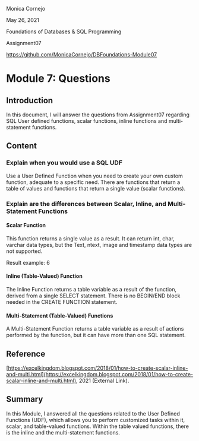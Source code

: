 Monica Cornejo

May 26, 2021

Foundations of Databases & SQL Programming

Assignment07

https://github.com/MonicaCornejo/DBFoundations-Module07 


# Module 7: Questions
## Introduction
In this document, I will answer the questions from Assignment07 regarding SQL User defined functions, scalar functions, inline functions and multi-statement functions.
## Content
### Explain when you would use a SQL UDF
Use a User Defined Function when you need to create your own custom function, adequate to a specific need. There are functions that return a table of values and functions that return a single value (scalar functions).
### Explain are the differences between Scalar, Inline, and Multi-Statement Functions
#### Scalar Function
This function returns a single value as a result. It can return int, char, varchar data types, but the Text, ntext, image and timestamp data types are not supported.

Result example: 6
#### Inline (Table-Valued) Function
The Inline Function returns a table variable as a result of the function, derived from a single SELECT statement. There is no BEGIN/END block needed in the CREATE FUNCTION statement.
#### Multi-Statement (Table-Valued) Functions
A Multi-Statement Function returns a table variable as a result of actions performed by the function, but it can have more than one SQL statement.
## Reference
[https://excelkingdom.blogspot.com/2018/01/how-to-create-scalar-inline-and-multi.html](https://excelkingdom.blogspot.com/2018/01/how-to-create-scalar-inline-and-multi.html), 2021 (External Link). 
## Summary
In this Module, I answered all the questions related to the User Defined Functions (UDF), which allows you to perform customized tasks within it, scalar, and table-valued functions. Within the table valued functions, there is the inline and the multi-statement functions. 
